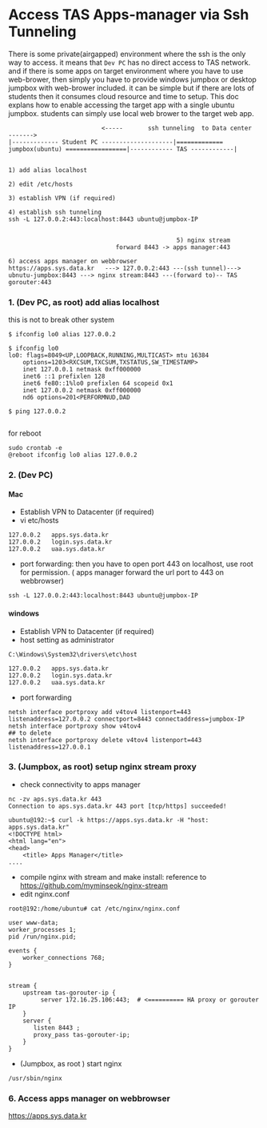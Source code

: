 # Access  TAS Apps-manager via Ssh Tunneling
There is some private(airgapped) environment where the ssh is the only way to access. it means that `Dev PC` has no direct access to TAS network. and if there is some apps on target environment where you have to use web-brower, then simply you have to provide windows jumpbox or desktop jumpbox with web-brower included. it can be simple but if there are lots of students then it consumes cloud resource and time to setup. This doc explans how to enable accessing the target app with a single ubuntu jumpbox. students can simply use local web brower to the target web app.

```
                          <-----       ssh tunneling  to Data center    ------->
|------------- Student PC --------------------|============= jumpbox(ubuntu) =================|------------ TAS ------------|
 
 
1) add alias localhost

2) edit /etc/hosts

3) establish VPN (if required)

4) establish ssh tunneling
ssh -L 127.0.0.2:443:localhost:8443 ubuntu@jumpbox-IP


                                               5) nginx stream
					          forward 8443 -> apps manager:443

6) access apps manager on webbrowser
https://apps.sys.data.kr   ---> 127.0.0.2:443 ---(ssh tunnel)---> ubnutu-jumpbox:8443 ---> nginx stream:8443 ---(forward to)-- TAS gorouter:443  

```



### 1. (Dev PC, as root) add alias localhost
this is not to break other system
```
$ ifconfig lo0 alias 127.0.0.2

$ ifconfig lo0
lo0: flags=8049<UP,LOOPBACK,RUNNING,MULTICAST> mtu 16384
	options=1203<RXCSUM,TXCSUM,TXSTATUS,SW_TIMESTAMP>
	inet 127.0.0.1 netmask 0xff000000
	inet6 ::1 prefixlen 128
	inet6 fe80::1%lo0 prefixlen 64 scopeid 0x1
	inet 127.0.0.2 netmask 0xff000000
	nd6 options=201<PERFORMNUD,DAD
	
$ ping 127.0.0.2
	
```	

for reboot

```
sudo crontab -e
@reboot ifconfig lo0 alias 127.0.0.2
```

### 2. (Dev PC)  

#### Mac
- Establish VPN to Datacenter (if required)
-  vi etc/hosts
```
127.0.0.2	apps.sys.data.kr
127.0.0.2	login.sys.data.kr
127.0.0.2	uaa.sys.data.kr
```
- port forwarding: then you have to open port 443 on localhost, use root for permission. ( apps manager forward the url port to 443 on webbrowser)
```
ssh -L 127.0.0.2:443:localhost:8443 ubuntu@jumpbox-IP
```

#### windows
- Establish VPN to Datacenter (if required)
- host setting as administrator
```
C:\Windows\System32\drivers\etc\host

127.0.0.2	apps.sys.data.kr
127.0.0.2	login.sys.data.kr
127.0.0.2	uaa.sys.data.kr
```
- port forwarding
```
netsh interface portproxy add v4tov4 listenport=443 listenaddress=127.0.0.2 connectport=8443 connectaddress=jumpbox-IP
netsh interface portproxy show v4tov4
## to delete
netsh interface portproxy delete v4tov4 listenport=443 listenaddress=127.0.0.1
```


### 3. (Jumpbox, as root) setup nginx stream proxy
- check connectivity to apps manager
```
nc -zv aps.sys.data.kr 443
Connection to aps.sys.data.kr 443 port [tcp/https] succeeded!

ubuntu@192:~$ curl -k https://apps.sys.data.kr -H "host: apps.sys.data.kr"
<!DOCTYPE html>
<html lang="en">
<head>
    <title> Apps Manager</title>
....

```

- compile nginx with stream and make install: reference to https://github.com/myminseok/nginx-stream
- edit nginx.conf
```
root@192:/home/ubuntu# cat /etc/nginx/nginx.conf
	
user www-data;
worker_processes 1;
pid /run/nginx.pid;

events {
	worker_connections 768;
}


stream {
    upstream tas-gorouter-ip {
         server 172.16.25.106:443;  # <========== HA proxy or gorouter IP
    }
    server {
       listen 8443 ;
       proxy_pass tas-gorouter-ip;
    }
}
```

- (Jumpbox, as root )  start nginx
```
/usr/sbin/nginx
```

### 6. Access apps manager on webbrowser 
https://apps.sys.data.kr
